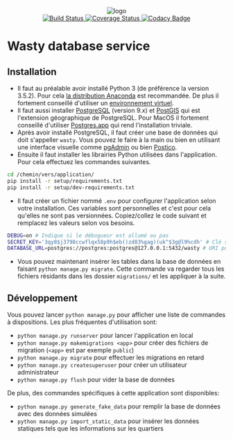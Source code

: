 <div>
  <div align="center">
    <img src="https://docs.google.com/drawings/d/1CgBwaB4JOsYyUhqR1e9pPE5AdyEgIksgAIh_EIVtfsg/pub?w=476&h=230" alt="logo"/>
  </div>
  <div align="center">
    <a href="https://travis-ci.org/cmisid/WastyDB">
      <img src="https://travis-ci.org/cmisid/WastyDB.svg?branch=master&style=flat-square" alt="Build Status"/>
    </a>
    <a href="https://coveralls.io/github/cmisid/WastyDB?branch=master">
      <img src="https://coveralls.io/repos/github/cmisid/WastyDB/badge.svg?branch=master&style=flat-square" alt="Coverage Status"/>
    </a>
    <a href="https://www.codacy.com/app/maxhalford25/WastyDB?utm_source=github.com&amp;utm_medium=referral&amp;utm_content=cmisid/WastyDB&amp;utm_campaign=Badge_Grade">
      <img src="https://api.codacy.com/project/badge/Grade/683ac797e09b44d58468846571979d74" alt="Codacy Badge" />
    </a>
  </div>
<div>

# Wasty database service

## Installation

- Il faut au préalable avoir installé Python 3 (de préférence la version 3.5.2). Pour cela [la distribution Anaconda](https://www.continuum.io/downloads) est recommandée. De plus il fortement conseillé d'utiliser un [environnement virtuel](http://conda.pydata.org/docs/using/envs.html).
- Il faut aussi installer [PostgreSQL](https://djangogirls.gitbooks.io/django-girls-tutorial-extensions/content/optional_postgresql_installation/) (version 9.x) et [PostGIS](https://docs.djangoproject.com/en/1.7/ref/contrib/gis/install/postgis/) qui est l'extension géographique de PostgreSQL. Pour MacOS il fortement conseillé d'utiliser [Postgres.app](http://postgresapp.com/) qui rend l'installation triviale.
- Après avoir installé PostgreSQL, il faut créer une base de données qui doit s'appeller `wasty`. Vous pouvez le faire à la main ou bien en utilisant une interface visuelle comme [pgAdmin](https://www.pgadmin.org/) ou bien [Postico](https://eggerapps.at/postico/).
- Ensuite il faut installer les librairies Python utilisées dans l'application. Pour cela effectuez les commandes suivantes.

```sh
cd /chemin/vers/application/
pip install -r setup/requirements.txt
pip install -r setup/dev-requirements.txt
```

- Il faut créer un fichier nommé `.env` pour configurer l'application selon votre installation. Ces variables sont personnelles et c'est pour cela qu'elles ne sont pas versionnées. Copiez/collez le code suivant et remplacez les valeurs selon vos besoins.

```sh
DEBUG=on # Indique si le débogueur est allumé ou pas
SECRET_KEY='3qy8$j3798ccwflqx58p9h$eb()zd83%gag)(uk^$3g@l9%cdh' # Clé secrète
DATABASE_URL=postgres://postgres:postgres@127.0.0.1:5432/wasty # URI pointant vers la base de données
```

- Vous pouvez maintenant insérer les tables dans la base de données en faisant `python manage.py migrate`. Cette commande va regarder tous les fichiers résidants dans les dossier `migrations/` et les appliquer à la suite.

## Développement

Vous pouvez lancer `python manage.py` pour afficher une liste de commandes à dispositions. Les plus fréquentes d'utilisation sont:

- `python manage.py runserver` pour lancer l'application en local
- `python manage.py makemigrations <app>` pour créer des fichiers de migration (`<app>` est par exemple `public`)
- `python manage.py migrate` pour effectuer les migrations en retard
- `python manage.py createsuperuser` pour créer un utilisateur administrateur
- `python manage.py flush` pour vider la base de données

De plus, des commandes spécifiques à cette application sont disponibles:

- `python manage.py generate_fake_data` pour remplir la base de données avec des données simulées
- `python manage.py import_static_data` pour insérer les données statiques tels que les informations sur les quartiers
